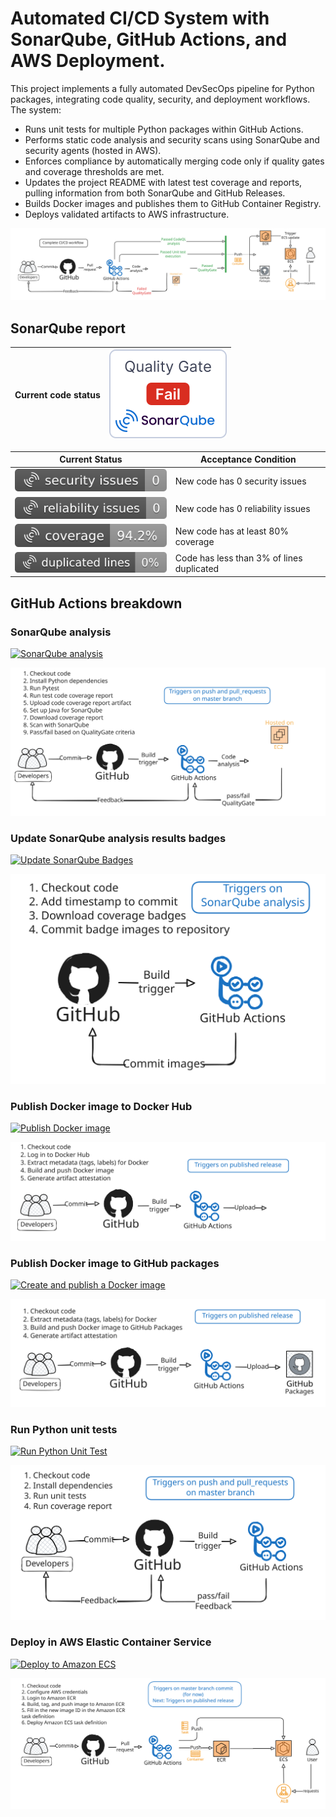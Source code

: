 # Automated CI/CD System with SonarQube, GitHub Actions, and AWS Deployment.

This project implements a fully automated DevSecOps pipeline for Python packages, integrating code quality, security, and deployment workflows. The system:

- Runs unit tests for multiple Python packages within GitHub Actions.
- Performs static code analysis and security scans using SonarQube and security agents (hosted in AWS).
- Enforces compliance by automatically merging code only if quality gates and coverage thresholds are met.
- Updates the project README with latest test coverage and reports, pulling information from both SonarQube and GitHub Releases.
- Builds Docker images and publishes them to GitHub Container Registry.
- Deploys validated artifacts to AWS infrastructure.

<img src="./repo_images/Complete_CICD.svg">


## SonarQube report
<div align="center">

|Current code status |[![Quality gate](https://github.com/ewardq/epam_python_task/blob/master/repo_images/sonarqube_badges/quality_gate.svg)](https://github.com/ewardq/epam_python_task/blob/master/repo_images/sonarqube_badges/quality_gate.svg) |
|---	|---	|

|Current Status |Acceptance Condition|   
|---	|---	|
|[![Security Issues](https://github.com/ewardq/epam_python_task/blob/master/repo_images/sonarqube_badges/software_quality_security_issues.svg)](https://github.com/ewardq/epam_python_task/blob/master/repo_images/sonarqube_badges/software_quality_security_issues.svg) |New code has 0 security issues|
|[![Reliability Issues](https://github.com/ewardq/epam_python_task/blob/master/repo_images/sonarqube_badges/software_quality_reliability_issues.svg)](https://github.com/ewardq/epam_python_task/blob/master/repo_images/sonarqube_badges/software_quality_reliability_issues.svg) |New code has 0 reliability issues |
|[![Coverage](https://github.com/ewardq/epam_python_task/blob/master/repo_images/sonarqube_badges/coverage.svg)](https://github.com/ewardq/epam_python_task/blob/master/repo_images/sonarqube_badges/coverage.svg) |New code has at least 80% coverage |
|[![Duplicated Lines (%)](https://github.com/ewardq/epam_python_task/blob/master/repo_images/sonarqube_badges/duplicated_lines_density.svg)](https://github.com/ewardq/epam_python_task/blob/master/repo_images/sonarqube_badges/duplicated_lines_density.svg) |Code has less than 3% of lines duplicated |

</div>

## GitHub Actions breakdown

### SonarQube analysis
[![SonarQube analysis](https://github.com/ewardq/epam_python_task/actions/workflows/sonarqube.yml/badge.svg)](https://github.com/ewardq/epam_python_task/actions/workflows/sonarqube.yml)

<img src="./repo_images/SonarQube.svg">


### Update SonarQube analysis results badges  
[![Update SonarQube Badges](https://github.com/ewardq/epam_python_task/actions/workflows/create_sonar_badges.yaml/badge.svg)](https://github.com/ewardq/epam_python_task/actions/workflows/create_sonar_badges.yaml)

<img src="./repo_images/Update_SonarQube_badges.svg">


### Publish Docker image to Docker Hub
[![Publish Docker image](https://github.com/ewardq/epam_python_task/actions/workflows/push_to_docker_hub.yaml/badge.svg)](https://github.com/ewardq/epam_python_task/actions/workflows/push_to_docker_hub.yaml)

<img src="./repo_images/DockerHub.svg">


### Publish Docker image to GitHub packages
[![Create and publish a Docker image](https://github.com/ewardq/epam_python_task/actions/workflows/build_and_push_registry.yaml/badge.svg)](https://github.com/ewardq/epam_python_task/actions/workflows/build_and_push_registry.yaml)

<img src="./repo_images/GitHub_packages.svg">


### Run Python unit tests
[![Run Python Unit Test](https://github.com/ewardq/epam_python_task/actions/workflows/execute_pytests.yml/badge.svg)](https://github.com/ewardq/epam_python_task/actions/workflows/execute_pytests.yml)

<img src="./repo_images/GitHub_unit_tests.svg">


### Deploy in AWS Elastic Container Service
[![Deploy to Amazon ECS](https://github.com/ewardq/epam_python_task/actions/workflows/deploy_in_aws.yml/badge.svg)](https://github.com/ewardq/epam_python_task/actions/workflows/deploy_in_aws.yml)

<img src="./repo_images/Deploy_to_ECS.svg">
